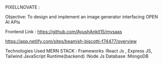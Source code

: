 PIXELLNOVATE  : 

Objective: To design and implement an image generator interfacing OPEN AI APIs


Frontend Link : https://github.com/AyushAnkit15/mysaas  

https://app.netlify.com/sites/beamish-biscotti-f74477/overview


Technologies Used 
MERN STACK : 
Frameworks  :React Js , Express JS, Tailwind
JavaScript Runtime(backend) :Node Js 
Database  :MongoDB
